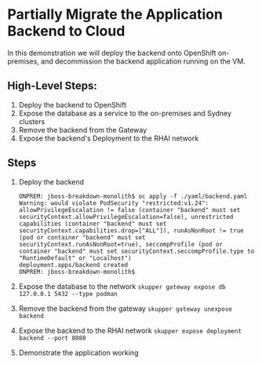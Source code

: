 # Partially Migrate the Application Backend to Cloud

In this demonstration we will deploy the backend onto OpenShift on-premises, and decommission the backend application running on the VM.

## High-Level Steps:
1. Deploy the backend to OpenShift
2. Expose the database as a service to the on-premises and Sydney clusters
3. Remove the backend from the Gateway
4. Expose the backend's Deployment to the RHAI network

## Steps

1. Deploy the backend
   ```
   ONPREM: jboss-breakdown-monolith$ oc apply -f ./yaml/backend.yaml 
   Warning: would violate PodSecurity "restricted:v1.24": allowPrivilegeEscalation != false (container "backend" must set securityContext.allowPrivilegeEscalation=false), unrestricted capabilities (container "backend" must set securityContext.capabilities.drop=["ALL"]), runAsNonRoot != true (pod or container "backend" must set securityContext.runAsNonRoot=true), seccompProfile (pod or container "backend" must set securityContext.seccompProfile.type to "RuntimeDefault" or "Localhost")
   deployment.apps/backend created
   ONPREM: jboss-breakdown-monolith$ 
   ```

2. Expose the database to the network
   ```skupper gateway expose db 127.0.0.1 5432 --type podman```

3. Remove the backend from the gateway
   ```skupper gateway unexpose backend```

4. Expose the backend to the RHAI network
   ```skupper expose deployment backend --port 8080```

5. Demonstrate the application working